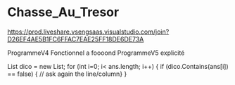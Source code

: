# Chasse_Au_Tresor
https://prod.liveshare.vsengsaas.visualstudio.com/join?D26EF4AE5B1FC6FFAC7EAE25FF18DE6DE73A

ProgrammeV4 Fonctionnel a foooond
ProgrammeV5 explicité

List<char> dico = new List<char>;
for (int i=0; i< ans.length; i++)
{
  if (dico.Contains(ans[i]) == false)
  { // ask again the line/column}
}
